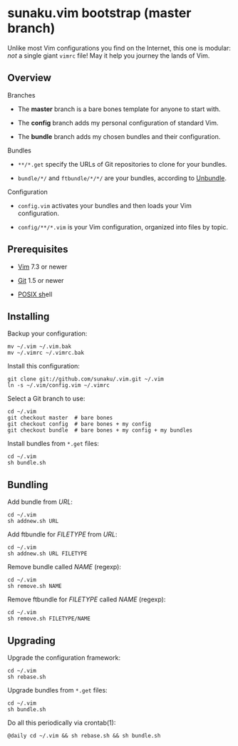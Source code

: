 # sunaku.vim bootstrap (master branch)

Unlike most Vim configurations you find on the Internet, this one is modular:
*not* a single giant `vimrc` file!  May it help you journey the lands of Vim.

## Overview

Branches

* The **master** branch is a bare bones template for anyone to start with.

* The **config** branch adds my personal configuration of standard Vim.

* The **bundle** branch adds my chosen bundles and their configuration.

Bundles

* `**/*.get` specify the URLs of Git repositories to clone for your bundles.

* `bundle/*/` and `ftbundle/*/*/` are your bundles, according to [Unbundle].

Configuration

* `config.vim` activates your bundles and then loads your Vim configuration.

* `config/**/*.vim` is your Vim configuration, organized into files by topic.

## Prerequisites

* [Vim](http://www.vim.org/) 7.3 or newer

* [Git](http://git-scm.com/) 1.5 or newer

* [POSIX sh](http://pubs.opengroup.org/onlinepubs/009695399/utilities/sh.html)ell

[Unbundle]: https://github.com/sunaku/vim-unbundle

## Installing

Backup your configuration:

    mv ~/.vim ~/.vim.bak
    mv ~/.vimrc ~/.vimrc.bak

Install this configuration:

    git clone git://github.com/sunaku/.vim.git ~/.vim
    ln -s ~/.vim/config.vim ~/.vimrc

Select a Git branch to use:

    cd ~/.vim
    git checkout master  # bare bones
    git checkout config  # bare bones + my config
    git checkout bundle  # bare bones + my config + my bundles

Install bundles from `*.get` files:

    cd ~/.vim
    sh bundle.sh

## Bundling

Add bundle from *URL*:

    cd ~/.vim
    sh addnew.sh URL

Add ftbundle for *FILETYPE* from *URL*:

    cd ~/.vim
    sh addnew.sh URL FILETYPE

Remove bundle called *NAME* (regexp):

    cd ~/.vim
    sh remove.sh NAME

Remove ftbundle for *FILETYPE* called *NAME* (regexp):

    cd ~/.vim
    sh remove.sh FILETYPE/NAME

## Upgrading

Upgrade the configuration framework:

    cd ~/.vim
    sh rebase.sh

Upgrade bundles from `*.get` files:

    cd ~/.vim
    sh bundle.sh

Do all this periodically via crontab(1):

    @daily cd ~/.vim && sh rebase.sh && sh bundle.sh

